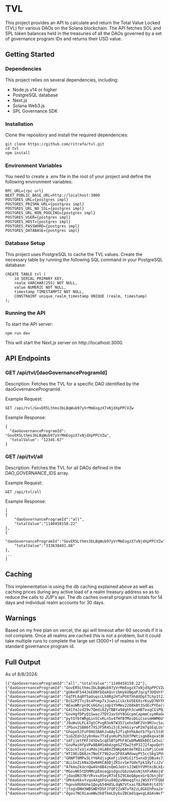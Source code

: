 # TVL

This project provides an API to calculate and return the Total Value Locked (TVL) for various DAOs on the Solana blockchain. The API fetches SOL and SPL token balances held in the treasuries of all the DAOs governed by a set of governance program IDs and returns their USD value.

## Getting Started

### Dependencies

This project relies on several dependencies, including:

- Node.js v14 or higher
- PostgreSQL database
- Next.js
- Solana Web3.js
- SPL Governance SDK

### Installation

Clone the repository and install the required dependencies:

    git clone https://github.com/ritrafa/tvl.git
    cd tvl
    npm install

### Environment Variables

You need to create a .env file in the root of your project and define the following environment variables:

    RPC_URL={rpc url}
    NEXT_PUBLIC_BASE_URL=http://localhost:3000
    POSTGRES_URL={postgres impl}
    POSTGRES_PRISMA_URL={postgres impl}
    POSTGRES_URL_NO_SSL={postgres impl}
    POSTGRES_URL_NON_POOLING={postgres impl}
    POSTGRES_USER={postgres impl}
    POSTGRES_HOST={postgres impl}
    POSTGRES_PASSWORD={postgres impl}
    POSTGRES_DATABASE={postgres impl}

### Database Setup

This project uses PostgreSQL to cache the TVL values. Create the necessary table by running the following SQL command in your PostgreSQL database:

    CREATE TABLE tvl (
        id SERIAL PRIMARY KEY,
        realm VARCHAR(255) NOT NULL,
        value NUMERIC NOT NULL,
        timestamp TIMESTAMPTZ NOT NULL,
        CONSTRAINT unique_realm_timestamp UNIQUE (realm, timestamp)
    );

### Running the API

To start the API server:

    npm run dev

This will start the Next.js server on http://localhost:3000.

## API Endpoints

### GET /api/tvl/[daoGovernanceProgramId]

Description: Fetches the TVL for a specific DAO identified by the daoGovernanceProgramId.

Example Request:

    GET /api/tvl/GovER5Lthms3bLBqWub97yVrMmEogzX7xNjdXpPPCVZw

Example Response:

    {
      "daoGovernanceProgramId": "GovER5Lthms3bLBqWub97yVrMmEogzX7xNjdXpPPCVZw",
      "totalValue": "12345.67"
    }

### GET /api/tvl/all

Description: Fetches the TVL for all DAOs defined in the DAO_GOVERNANCE_IDS array.

Example Request:

    GET /api/tvl/all

Example Response:

    [
    {
        "daoGovernanceProgramId":"all",
        "totalValue":"1140458150.22"
    },
    {
        "daoGovernanceProgramId":"GovER5Lthms3bLBqWub97yVrMmEogzX7xNjdXpPPCVZw",
        "totalValue":"333630491.88"
    },
    ...
    ]

## Caching

This implementation is using the db caching explained above as well as caching prices during any active load of a realm treasury address so as to reduce the calls to JUP's api. The db caches overall program id totals for 14 days and individual realm accounts for 30 days.

## Warnings

Based on my free plan on vercel, the api will timeout after 60 seconds if it is not complete. Once all realms are cached this is not a problem, but it could take multiple runs to complete the large set (3000+) of realms in the standard governance program id.

## Full Output

As of 8/8/2024:

    [{"daoGovernanceProgramId":"all","totalValue":"1140458150.22"},{"daoGovernanceProgramId":"GovER5Lthms3bLBqWub97yVrMmEogzX7xNjdXpPPCVZw","totalValue":"333630491.88"},{"daoGovernanceProgramId":"gUAedF544JeE6NYbQakQvribHykUNgaPJqcgf3UQVnY","totalValue":"2548.61"},{"daoGovernanceProgramId":"GqTPL6qRf5aUuqscLh8Rg2HTxPUXfhhAXDptTLhp1t2J","totalValue":"32099957.43"},{"daoGovernanceProgramId":"DcG2PZTnj8s4Pnmp7xJswniCskckU5E6XsrKuyD7NYFK","totalValue":"43.94"},{"daoGovernanceProgramId":"AEauWRrpn9Cs6GXujzdp1YhMmv2288kBt3SdEcPYEerr","totalValue":"48879959.25"},{"daoGovernanceProgramId":"G41fmJzd29v7Qmdi8ZyTBBYa98ghh3cwHBTexqCG1PQJ","totalValue":"156.04"},{"daoGovernanceProgramId":"GovHgfDPyQ1GwazJTDY2avSVY8GGcpmCapmmCsymRaGe","totalValue":"764005.31"},{"daoGovernanceProgramId":"pytGY6tWRgGinSCvRLnSv4fHfBTMoiDGiCsesmHWM6U","totalValue":"2654.48"},{"daoGovernanceProgramId":"J9uWvULFL47gtCPvgR3oN7W357iehn5WF2Vn9MJvcSxz","totalValue":"0.00"},{"daoGovernanceProgramId":"JPGov2SBA6f7XSJF5R4Si5jEJekGiyrwP2m7gSEqLUs","totalValue":"1075887.67"},{"daoGovernanceProgramId":"Ghope52FuF6HU3AAhJuAAyS2fiqbVhkAotb7YprL5tdS","totalValue":"32636.56"},{"daoGovernanceProgramId":"5sGZEdn32y8nHax7TxEyoHuPS3UXfPWtisgm8kqxat8H","totalValue":"0.00"},{"daoGovernanceProgramId":"smfjietFKFJ4Sbw1cqESBTpPhF4CwbMwN8kBEC1e5ui","totalValue":"0.00"},{"daoGovernanceProgramId":"GovMaiHfpVPw8BAM1mbdzgmSZYDw2tdP32J2fapoQoYs","totalValue":"68640568.74"},{"daoGovernanceProgramId":"GCockTxUjxuMdojHiABVZ5NKp6At8eTKDiizbPjiCo4m","totalValue":"39.87"},{"daoGovernanceProgramId":"HT19EcD68zn7NoCF79b2ucQF8XaMdowyPt5ccS6g1PUx","totalValue":"495.39"},{"daoGovernanceProgramId":"GRNPT8MPw3LYY6RdjsgKeFji5kMiG1fSxnxDjDBu4s73","totalValue":"0.00"},{"daoGovernanceProgramId":"ALLGnZikNaJQeN4KCAbDjZRSzvSefUdeTpk18yfizZvT","totalValue":"0.00"},{"daoGovernanceProgramId":"A7kmu2kUcnQwAVn8B4znQmGJeUrsJ1WEhYVMtmiBLkEr","totalValue":"13.48"},{"daoGovernanceProgramId":"MGovW65tDhMMcpEmsegpsdgvzb6zUwGsNjhXFxRAnjd","totalValue":"619.45"},{"daoGovernanceProgramId":"jdaoDN37BrVRvxuXSeyR7xE5Z9CAoQApexGrQJbnj6V","totalValue":"11793.02"},{"daoGovernanceProgramId":"GMnke6kxYvqoAXgbFGnu84QzvNHoqqTnijWSXYYTFQbB","totalValue":"130664.99"},{"daoGovernanceProgramId":"hgovkRU6Ghe1Qoyb54HdSLdqN7VtxaifBzRmh9jtd3S","totalValue":"553.60"},{"daoGovernanceProgramId":"jtogvBNH3WBSWDYD5FJfQP2ZxNTuf82zL8GkEhPeaJx","totalValue":"655185057.51"},{"daoGovernanceProgramId":"dgov7NC8iaumWw3k8TkmLDybvZBCmd1qwxgLAGAsWxf","totalValue":"3.00"}]

